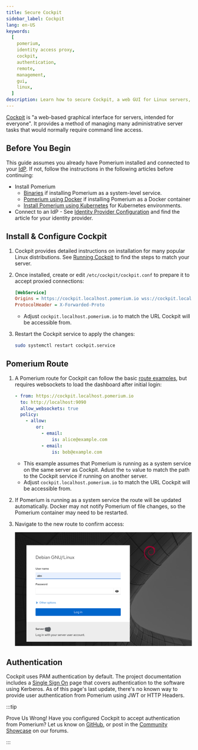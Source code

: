 ```yaml
---
title: Secure Cockpit
sidebar_label: Cockpit
lang: en-US
keywords:
  [
    pomerium,
    identity access proxy,
    cockpit,
    authentication,
    remote,
    management,
    gui,
    linux,
  ]
description: Learn how to secure Cockpit, a web GUI for Linux servers, behind Pomerium
---
```


[Cockpit](https://cockpit-project.org/) is "a web-based graphical interface for servers, intended for everyone". It provides a method of managing many administrative server tasks that would normally require command line access.

## Before You Begin

This guide assumes you already have Pomerium installed and connected to your [IdP](/docs/internals/glossary#identity-provider). If not, follow the instructions in the following articles before continuing:

- Install Pomerium
  - [Binaries](/docs/core) if installing Pomerium as a system-level service.
  - [Pomerium using Docker](/docs/quickstart) if installing Pomerium as a Docker container
  - [Install Pomerium using Kubernetes](/docs/k8s/quickstart) for Kubernetes environments.
- Connect to an IdP - See [Identity Provider Configuration](/docs/identity-providers) and find the article for your identity provider.

## Install & Configure Cockpit

1. Cockpit provides detailed instructions on installation for many popular Linux distributions. See [Running Cockpit](https://cockpit-project.org/running.html) to find the steps to match your server.

1. Once installed, create or edit `/etc/cockpit/cockpit.conf` to prepare it to accept proxied connections:

   ```ini
   [WebService]
   Origins = https://cockpit.localhost.pomerium.io wss://cockpit.localhost.pomerium.io
   ProtocolHeader = X-Forwarded-Proto
   ```

   - Adjust `cockpit.localhost.pomerium.io` to match the URL Cockpit will be accessible from.

1. Restart the Cockpit service to apply the changes:

   ```bash
   sudo systemctl restart cockpit.service
   ```

## Pomerium Route

1. A Pomerium route for Cockpit can follow the basic [route examples](/docs/reference/routes), but requires websockets to load the dashboard after initial login:

   ```yaml
   - from: https://cockpit.localhost.pomerium.io
     to: http://localhost:9090
     allow_websockets: true
     policy:
       - allow:
           or:
             - email:
                 is: alice@example.com
             - email:
                 is: bob@example.com
   ```

   - This example assumes that Pomerium is running as a system service on the same server as Cockpit. Adust the `to` value to match the path to the Cockpit service if running on another server.
   - Adjust `cockpit.localhost.pomerium.io` to match the URL Cockpit will be accessible from.

1. If Pomerium is running as a system service the route will be updated automatically. Docker may not notify Pomerium of file changes, so the Pomerium container may need to be restarted.

1. Navigate to the new route to confirm access:

   ![The Cockpit Login Screen](img/cockpit-login-screen.png)

## Authentication

Cockpit uses PAM authentication by default. The project documentation includes a [Single Sign On](https://cockpit-project.org/guide/latest/sso.html) page that covers authentication to the software using Kerberos. As of this page's last update, there's no known way to provide user authentication from Pomerium using JWT or HTTP Headers.

:::tip

Prove Us Wrong! Have you configured Cockpit to accept authentication from Pomerium? Let us know on [GitHub](https://github.com/pomerium/pomerium), or post in the [Community Showcase](https://discuss.pomerium.com/c/community-showcase/14) on our forums.

:::
